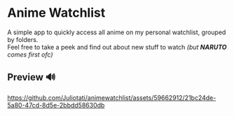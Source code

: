 # Anime Watchlist

A simple app to quickly access all anime on my personal watchlist, grouped by folders.  
Feel free to take a peek and find out about new stuff to watch _(but **NARUTO** comes first ofc)_

## Preview 🔊

https://github.com/Juliotati/animewatchlist/assets/59662912/21bc24de-5a80-47cd-8d5e-2bbdd58630db
